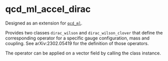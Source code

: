 # qcd_ml_accel_dirac

Designed as an extension for [`qcd_ml`](https://github.com/daknuett/qcd_ml).

Provides two classes `dirac_wilson` and `dirac_wilson_clover` that define the corresponding operator
for a specific gauge configuration, mass and coupling. See arXiv:2302.05419 for the definition of those
operators.

The operator can be applied on a vector field by calling the class instance.
